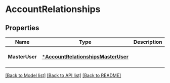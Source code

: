 # AccountRelationships

## Properties
Name | Type | Description | Notes
------------ | ------------- | ------------- | -------------
**MasterUser** | [***AccountRelationshipsMasterUser**](Account_relationships_masterUser.md) |  | [optional] [default to null]

[[Back to Model list]](../README.md#documentation-for-models) [[Back to API list]](../README.md#documentation-for-api-endpoints) [[Back to README]](../README.md)

